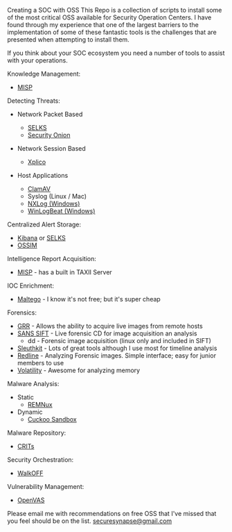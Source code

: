 Creating a SOC with OSS
This Repo is a collection of scripts to install some of the most critical OSS available for Security Operation Centers. I have found through my experience that one of the largest barriers to the implementation of some of these fantastic tools is the challenges that are presented when attempting to install them.

If you think about your SOC ecosystem you need a number of tools to assist with your operations.  

Knowledge Management:
- <a href="https://github.com/MISP/MISP">MISP</a>

Detecting Threats:
- Network Packet Based
  - <a href="https://www.stamus-networks.com/open-source/">SELKS</a>
  - <a href="https://securityonion.net/">Security Onion</a>

- Network Session Based
  - <A href="https://www.xplico.org/">Xplico</a>

- Host Applications
  - <a href="https://www.clamav.net/">ClamAV</a>
  - Syslog (Linux / Mac)
  - <a href="https://nxlog.co/">NXLog (Windows)</a>
  - <a href="https://www.elastic.co/downloads/beats/winlogbeat">WinLogBeat (Windows)</a>

Centralized Alert Storage:
- <a href="https://www.elastic.co/products/kibana">Kibana</a> or <a href="https://www.stamus-networks.com/open-source/">SELKS</a>
- <a href="https://www.alienvault.com/products/ossim">OSSIM</a>

Intelligence Report Acquisition:
- <a href="http://www.misp-project.org/">MISP</a> - has a built in TAXII Server 

IOC Enrichment:
- <A href="https://www.paterva.com/web7/">Maltego</a> - I know it's not free; but it's super cheap

Forensics:
- <a href="https://github.com/google/grr">GRR</a> - Allows the ability to acquire live images from remote hosts
- <a href="https://digital-forensics.sans.org/community/downloads">SANS SIFT</a> - Live forensic CD for image acquisition an analysis
  - dd - Forensic image acquisition (linux only and included in SIFT)
- <a href="http://www.sleuthkit.org/">Sleuthkit</a> - Lots of great tools although I use most for timeline analysis
- <a href="https://www.fireeye.com/services/freeware/redline.html">Redline</a> - Analyzing Forensic images. Simple interface; easy for junior members to use
- <a href="https://www.volatilityfoundation.org/">Volatility</a> - Awesome for analyzing memory

Malware Analysis:
- Static
  - <a href="https://remnux.org/">REMNux</a>
- Dynamic
  - <a href="https://cuckoosandbox.org/">Cuckoo Sandbox</a>
  
Malware Repository:
- <a href="https://crits.github.io/">CRITs</a>

Security Orchestration:
- <a href="https://github.com/nsacyber/WALKOFF">WalkOFF</a>

Vulnerability Management:
- <a href="http://www.openvas.org/">OpenVAS</a>

Please email me with recommendations on free OSS that I've missed that you feel should be on the list. securesynapse@gmail.com
